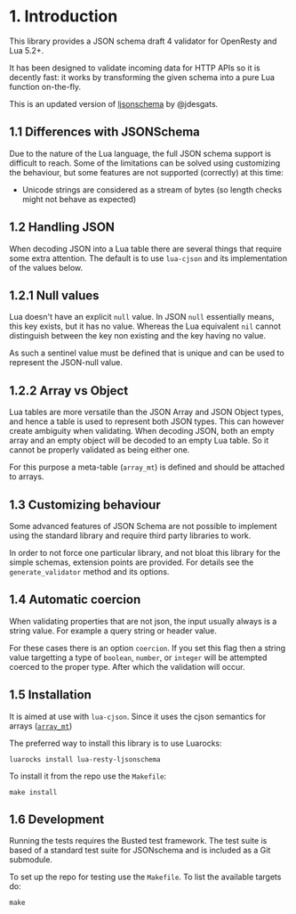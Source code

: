 # 1. Introduction

This library provides a JSON schema draft 4 validator for OpenResty and Lua 5.2+.

It has been designed to validate incoming data for HTTP APIs so it is decently
fast: it works by transforming the given schema into a pure Lua function
on-the-fly.

This is an updated version of [ljsonschema](https://github.com/jdesgats/ljsonschema)
by @jdesgats.


## 1.1 Differences with JSONSchema

Due to the nature of the Lua language, the full JSON schema support is
difficult to reach. Some of the limitations can be solved using customizing the
behaviour, but some features are not supported (correctly) at this time:

* Unicode strings are considered as a stream of bytes (so length checks might
  not behave as expected)


## 1.2 Handling JSON

When decoding JSON into a Lua table there are several things that require some
extra attention. The default is to use `lua-cjson` and its implementation of the
values below.


## 1.2.1 Null values

Lua doesn't have an explicit `null` value. In JSON `null` essentially means, this
key exists, but it has no value. Whereas the Lua equivalent `nil` cannot distinguish
between the key non existing and the key having no value.

As such a sentinel value must be defined that is unique and can be used to represent
the JSON-null value.


## 1.2.2 Array vs Object

Lua tables are more versatile than the JSON Array and JSON Object types, and hence
a table is used to represent both JSON types. This can however create ambiguity when
validating. When decoding JSON, both an empty array and an empty object will be
decoded to an empty Lua table. So it cannot be properly validated as being either one.

For this purpose a meta-table (`array_mt`) is defined and should be attached to arrays.


## 1.3 Customizing behaviour

Some advanced features of JSON Schema are not possible to implement using the
standard library and require third party libraries to work.

In order to not force one particular library, and not bloat this library for
the simple schemas, extension points are provided. For details see the
`generate_validator` method and its options.


## 1.4 Automatic coercion

When validating properties that are not json, the input usually always is a
string value. For example a query string or header value.

For these cases there is an option `coercion`. If you set this flag then
a string value targetting a type of `boolean`, `number`, or `integer` will be
attempted coerced to the proper type. After which the validation will occur.


## 1.5 Installation

It is aimed at use with `lua-cjson`. Since it uses the cjson
semantics for arrays ([`array_mt`](https://github.com/openresty/lua-cjson#decode_array_with_array_mt))

The preferred way to install this library is to use Luarocks:

    luarocks install lua-resty-ljsonschema

To install it from the repo use the `Makefile`:

    make install


## 1.6 Development

Running the tests requires the Busted test framework. The test suite is based of a
standard test suite for JSONschema and is included as a Git submodule.

To set up the repo for testing use the `Makefile`. To list the available targets do:

    make
